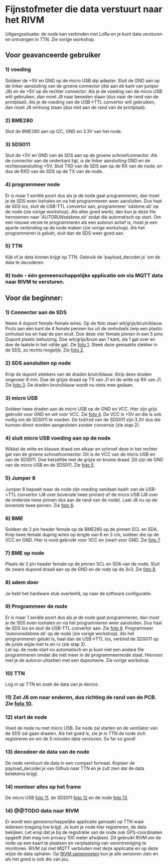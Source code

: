 # Fijnstofmeter die data verstuurt naar het RIVM

Uitgangssituatie: de node kan verbinden met LoRa en je kunt data versturen en ontvangen in TTN. Zie vorige workshop.

## Voor geavanceerde gebruiker
### 1) voeding
Soldeer de +5V en GND op de micro USB dip adapter. Sluit de GND aan op de linker aansluiting van de groene connector (die aan de kant van jumper J8) en de +5V op de rechter connector. Als je de voeding van de micro USB wilt gebruiken, dan moet J8 naar beneden staan (dus naar de rand van de printplaat). Als je de voeding van de USB->TTL convertor wilt gebruiken, dan moet J8 omhoog staan (dus niet aan de rand van de printplaat).

### 2) BME280
Sluit de BME280 aan op I2C, GND en 3.3V van het node.

### 3) SDS011
Sluit de +5V en GND van de SDS aan op de groene schroefconnector. Als de connector aan de onderkant ligt, is de linker aansluiting GND en de rechteraansluiting +5V. Sluit TXD van de SDS aan op de RX van de node; en dus de RXD van de SDS op de TX van de node. 

### 4) programmeer node
Er is maar 1 seriële poort dus als je de node gaat programmeren, dan moet je de SDS even loshalen en na het programmeren weer aansluiten. Dus haal de SDS los, sluit de USB-TTL convertor aan, programmeer ‘sdsbme.sb’ op de node (zie vorige workshop). Als alles goed werkt, dan kun je deze file hernoemen naar ‘$AUTORUN$sdsbme.sb’ zodat die automatisch op start. Om een nieuwe versie te programmeren als een autorun actief is, moet je een aparte verbinding op de node maken (zie vorige workshop). Als het programmeren is gelukt, sluit dan de SDS weer goed aan.

### 5) TTN
Kijk of je data binnen krijgt op TTN. Gebruik de ‘payload_decoder.js’ om de data te decoderen.

### 6) todo - één gemeenschappelijke applicatie om via MQTT data naar RIVM te versturen.


## Voor de beginner:
### 1) Connector aan de SDS
Neem 4 dupont female-female wires. Op de foto staan wit/grijs/bruin/blauw. Pruts aan één kant de 4 female pennen los uit de omhulsels (wip een plastic omhulsel los en haal de pen eruit. Doe deze vier female pinnen in een 5 pins Dupont plastic behuizing. Doe wit/grijs/bruin aan 1 kant, sla 1 gat over en doe de laatste in het vijfde gat. Zie [foto 1](images/foto1.jpg). Steek deze gemaakte stekker in de SDS, zo rechts mogelijk. Zie [foto 2](images/foto2.jpg).

### 2) SDS aansluiten op node
Knip de dupont stekkers van de draden bruin/blauw. Strip deze draden ongeveer 8 mm. Doe de grijze draad op TX van J1 en de witte op RX van J1. Zie [foto 3](images/foto3.jpg). De draden bruin/blauw wordt nu niets mee gedaan.

### 3) micro USB
Soldeer twee draden aan de micro USB op de GND en VCC. Hier zijn grijs gebruikt voor GND en wit voor VCC. Zie [foto 4](images/foto4.jpg). De VCC is +5V en die is ook nodig om de SDS011 te voeden. De txd/rxd van de SDS011 zijn 3.3V dus die kunnen direct worden aangesloten zonder conversie (zie stap 2). 

### 4) sluit micro USB voeding aan op de node
Wikkel de witte en blauwe draad om elkaar en schroef deze in het rechter gat van de groene schroefconnector. Dit is de VCC van de micro USB en van de SDS011. Doe hetzelfde met de grijze en bruine draad. Dit zijn de GND van de micro USB en de SDS011. Zie [foto 5](images/foto5.jpg).

### 5) Jumper 8
Jumper 8 bepaalt waar de node zijn voeding vandaan haalt: van de USB->TTL convertor (J8 over bovenste twee pinnen) of de micro USB (J8 over de onderste twee pinnen dus aan de rand van de node). Laat J8 nu op de bovenste twee pinnen. Zie [foto 6](images/foto6.jpg).

### 6) BME
Soldeer de 2 pin header female op de BME280 op de pinnen SCL en SDA. Knip twee female duping wires op lengte van 6 en 3 cm, soldeer die op de VCC en GND. Hier is rood gebruikt voor VCC en zwart voor GND. Zie [foto 7](images/foto7.jpg).

### 7) BME op node
Plaats de 2 pin header female op de pinnen SCL en SDA van de node. Sluit de zware dupond draad aan op de GND en de rode op de 3v3. Zie [foto 8](images/foto8.jpg).

### 8) adem door
Je hebt het hardware stuk overleefd, op naar de software configuratie.

### 9) Programmeer de node
Er is maar 1 seriële poort dus als je de node gaat programmeren, dan moet je de SDS even loshalen en na het programmeren weer aansluiten. Dus haal de SDS los en sluit de USB-TTL convertor aan. Zie [foto 9](images/foto9.jpg). Programmeer ‘$autorun$sdsbme.sb’ op de node (zie vorige workshop). Als het programmeren gelukt is, haal dan de USB->TTL los, verbind de SDS011 op de juiste wijze met tx en rx (zie stap 2).  
Let op: de node start nu automatisch en je kunt niet een andere file programmeren omdat die niet meer in de programmeermode staat. Hiervoor met je de autorun uitzetten met een dupontwire. Zie vorige workshop.

### 10) TTN
Log in op TTN en zoek de data van je device.

### 11) Zet J8 om naar onderen, dus richting de rand van de PCB. Zie [foto 10](images/foto10.jpg).

### 12) start de node
Voed de node nu met micro USB. De node zal starten en de ventilator van de SDS zal gaan draaien. Als het goed is, zie je in TTN de node zich registreren en om de 5 minuten data versturen. So far so good!

### 13) decodeer de data van de node
De node verstuurt de data in een compact formaat. Kopieer de payload_decoder.js van Github naar TTN en je zult zien dat de data betekenis krijgt.

### 14) monteer alles op het frame
De micro USB [foto 11](images/foto11.jpg), de SDS011 [foto 12](images/foto12.jpg) en de node [foto 13](images/foto13.jpg).

### 14) @@TODO data naar RIVM
Er wordt een gemeenschappelijke applicatie gemaakt op TTN waar iedereen toegang toe krijgt. Je kunt je node hier registreren, de data bekijken. Let erop dat je bij de registratie van de node ook GPS-coordinaten opgeeft (het mag ivm privacy 100 meter afwijken). Dit gebruikt RIVM om de node op een kaart te plaatsen en verplaatsing van verontreiniging te monitoren. RIVM zal met MQTT verbinden met deze applicatie en op deze wijze de data ophalen. Op [RIVM samenmeten](https://samenmeten.rivm.nl/dataportaal/) kun je alle sensoren zien en als het goed is ook die van jou.

